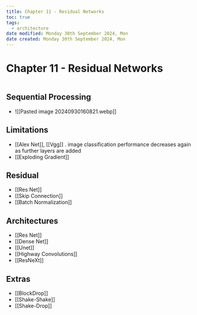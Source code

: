 ```yaml
---
title: Chapter 11 - Residual Networks
toc: true
tags:
  - architecture
date modified: Monday 30th September 2024, Mon
date created: Monday 30th September 2024, Mon
---
```


# Chapter 11 - Residual Networks
```toc
```
## Sequential Processing
- ![[Pasted image 20240930160821.webp]]

## Limitations
- [[Alex Net]], [[Vgg]] . image classification performance decreases again as further layers are added
- [[Exploding Gradient]]

## Residual
- [[Res Net]]
- [[Skip Connection]]
- [[Batch Normalization]]

## Architectures
- [[Res Net]]
- [[Dense Net]]
- [[Unet]]
- [[Highway Convolutions]]
- [[ResNeXt]]

## Extras
- [[BlockDrop]]
- [[Shake-Shake]]
- [[Shake-Drop]]